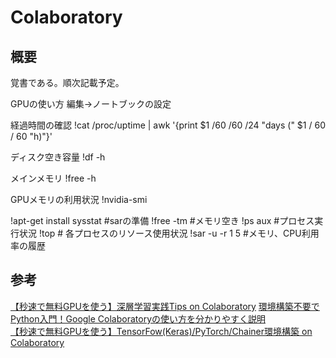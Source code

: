 # Colaboratory

## 概要
覚書である。順次記載予定。  

GPUの使い方
編集→ノートブックの設定

経過時間の確認
!cat /proc/uptime | awk '{print $1 /60 /60 /24 "days (" $1 / 60 / 60 "h)"}'

ディスク空き容量
!df -h

メインメモリ
!free -h

GPUメモリの利用状況
!nvidia-smi

!apt-get install sysstat #sarの準備
!free -tm #メモリ空き
!ps aux #プロセス実行状況
!top # 各プロセスのリソース使用状況
!sar -u -r 1 5 #メモリ、CPU利用率の履歴



## 参考
[【秒速で無料GPUを使う】深層学習実践Tips on Colaboratory](https://qiita.com/tomo_makes/items/b3c60b10f7b25a0a5935)
[環境構築不要でPython入門！Google Colaboratoryの使い方を分かりやすく説明](https://cpp-learning.com/python_colaboratory/)  
[【秒速で無料GPUを使う】TensorFow(Keras)/PyTorch/Chainer環境構築 on Colaboratory](https://qiita.com/tomo_makes/items/f70fe48c428d3a61e131)
